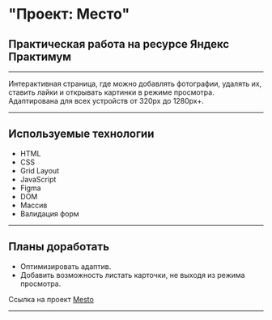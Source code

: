 # "Проект: Место"
## Практическая работа на ресурсе Яндекс Практимум

***

Интерактивная страница, где можно добавлять фотографии, удалять их, ставить лайки и открывать картинки в режиме просмотра. Адаптирована для всех устройств от 320px до 1280px+.

***

## Используемые технологии
* HTML
* CSS
* Grid Layout
* JavaScript
* Figma
* DOM
* Массив
* Валидация форм 

***

## Планы доработать
* Оптимизировать адаптив.
* Добавить возможность листать карточки, не выходя из режима просмотра.

Ссылка на проект [Mesto](https://stormina.github.io/mesto/)

***
